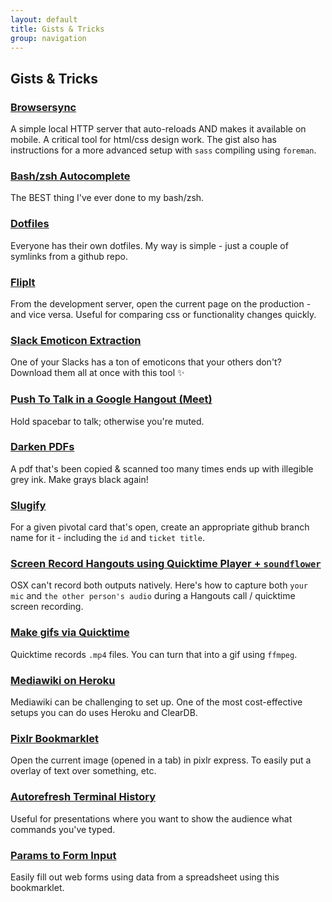 ```yaml
---
layout: default
title: Gists & Tricks
group: navigation
---
```


## Gists & Tricks

### [Browsersync](http://caseywatts.com/browsersync)
A simple local HTTP server that auto-reloads AND makes it available on mobile. A critical tool for html/css design work. The gist also has instructions for a more advanced setup with `sass` compiling using `foreman`.

### [Bash/zsh Autocomplete](http://caseywatts.com/bashautocomplete)
The BEST thing I've ever done to my bash/zsh.

### [Dotfiles](http://caseywatts.com/dotfiles)
Everyone has their own dotfiles. My way is simple - just a couple of symlinks from a github repo.

### [FlipIt](http://caseywatts.com/flipit)
From the development server, open the current page on the production - and vice versa. Useful for comparing css or functionality changes quickly.

### [Slack Emoticon Extraction](http://caseywatts.com/slackemoticons)
One of your Slacks has a ton of emoticons that your others don't? Download them all at once with this tool ✨

### [Push To Talk in a Google Hangout (Meet)](http://caseywatts.com/ptt)
Hold spacebar to talk; otherwise you're muted.

### [Darken PDFs](http://caseywatts.com/darken)
A pdf that's been copied & scanned too many times ends up with illegible grey ink. Make grays black again!

### [Slugify](http://caseywatts.com/slugify)
For a given pivotal card that's open, create an appropriate github branch name for it - including the `id` and `ticket title`.

### [Screen Record Hangouts using Quicktime Player + `soundflower`](http://caseywatts.com/quicktime)
OSX can't record both outputs natively. Here's how to capture both `your mic` and `the other person's audio` during a Hangouts call / quicktime screen recording.

### [Make gifs via Quicktime](http://caseywatts.com/quicktimegifs)
Quicktime records `.mp4` files. You can turn that into a gif using `ffmpeg`.

### [Mediawiki on Heroku](http://caseywatts.com/mediawikionheroku)
Mediawiki can be challenging to set up. One of the most cost-effective setups you can do uses Heroku and ClearDB.

### [Pixlr Bookmarklet](http://caseywatts.com/pixlr)
Open the current image (opened in a tab) in pixlr express. To easily put a overlay of text over something, etc.

### [Autorefresh Terminal History](https://gist.github.com/caseywatts/a54bea8b93626b99f5ee)
Useful for presentations where you want to show the audience what commands you've typed.

### [Params to Form Input](https://gist.github.com/caseywatts/5952495)
Easily fill out web forms using data from a spreadsheet using this bookmarklet.
